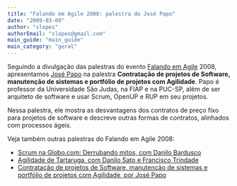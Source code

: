 ```yaml
---
title: "Falando em Agile 2008: palestra do José Papo"
date: "2009-03-09"
author: "slopes"
authorEmail: "slopes@gmail.com"
main_guide: "main_guide"
main_category: "geral"
---
```


Seguindo a divulgação das palestras do evento [Falando em Agile](http://www.falandoemagile.com.br) 2008, apresentamos [José Papo](http://josepaulopapo.blogspot.com/) na palestra **Contratação de projetos de Software, manutenção de sistemas e portfólio de projetos com Agilidade**. Papo é professor da Universidade São Judas, na FIAP e na PUC-SP, além de ser arquiteto de software e usar Scrum, OpenUP e RUP em seu projetos.

Nessa palestra, ele mostra as desvantagens dos contratos de preço fixo para projetos de software e descreve outras formas de contratos, alinhados com processos ágeis.

Veja também outras palestras do Falando em Agile 2008:

- [Scrum na Globo.com: Derrubando mitos, com Danilo Bardusco](https://blog.caelum.com.br/falando-em-agile-2008-scrum-na-globocom-derrubando-mitos/)
- [Agilidade de Tartaruga, com Danilo Sato e Francisco Trindade](https://blog.caelum.com.br/falando-em-agile-2008-agilidade-de-tartaruga/)
- [Contratação de projetos de Software, manutenção de sistemas e portfólio de projetos com Agilidade, por José Papo](https://blog.caelum.com.br/falando-em-agile-2008-palestra-jose-papo/)
